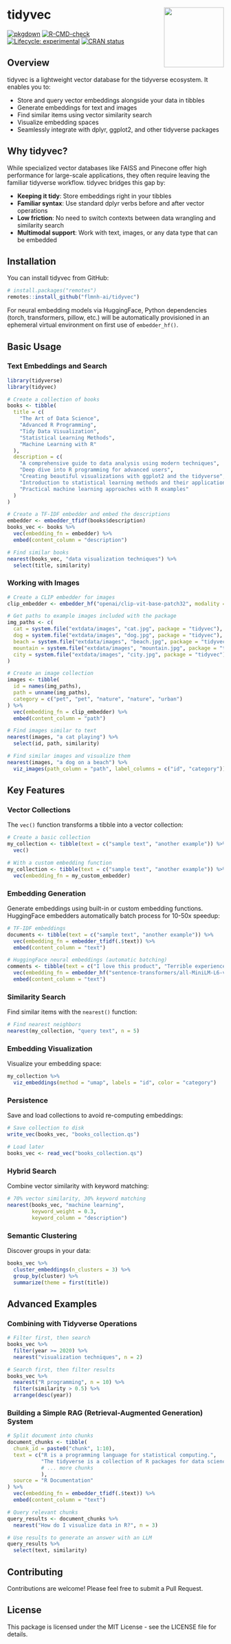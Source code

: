 # tidyvec <img src="man/figures/logo.png" align="right" height="139" alt=""/>

<!-- badges: start -->
[![pkgdown](https://github.com/flmnh-ai/tidyvec/workflows/pkgdown/badge.svg)](https://flmnh-ai.github.io/tidyvec/)
[![R-CMD-check](https://github.com/flmnh-ai/tidyvec/workflows/R-CMD-check/badge.svg)](https://github.com/flmmh-ai/tidyvec/actions)
[![Lifecycle: experimental](https://img.shields.io/badge/lifecycle-experimental-orange.svg)](https://lifecycle.r-lib.org/articles/stages.html#experimental)
[![CRAN status](https://www.r-pkg.org/badges/version/tidyvec)](https://CRAN.R-project.org/package=tidyvec)
<!-- badges: end -->

## Overview

tidyvec is a lightweight vector database for the tidyverse ecosystem. It enables you to:

- Store and query vector embeddings alongside your data in tibbles
- Generate embeddings for text and images
- Find similar items using vector similarity search
- Visualize embedding spaces
- Seamlessly integrate with dplyr, ggplot2, and other tidyverse packages

## Why tidyvec?

While specialized vector databases like FAISS and Pinecone offer high performance for large-scale applications, they often require leaving the familiar tidyverse workflow. tidyvec bridges this gap by:

- **Keeping it tidy**: Store embeddings right in your tibbles
- **Familiar syntax**: Use standard dplyr verbs before and after vector operations
- **Low friction**: No need to switch contexts between data wrangling and similarity search
- **Multimodal support**: Work with text, images, or any data type that can be embedded

## Installation

You can install tidyvec from GitHub:

```r
# install.packages("remotes")
remotes::install_github("flmnh-ai/tidyvec")
```

For neural embedding models via HuggingFace, Python dependencies (torch, transformers, pillow, etc.) will be automatically provisioned in an ephemeral virtual environment on first use of `embedder_hf()`.

## Basic Usage

### Text Embeddings and Search

```r
library(tidyverse)
library(tidyvec)

# Create a collection of books
books <- tibble(
  title = c(
    "The Art of Data Science",
    "Advanced R Programming",
    "Tidy Data Visualization",
    "Statistical Learning Methods",
    "Machine Learning with R"
  ),
  description = c(
    "A comprehensive guide to data analysis using modern techniques",
    "Deep dive into R programming for advanced users",
    "Creating beautiful visualizations with ggplot2 and the tidyverse",
    "Introduction to statistical learning methods and their applications",
    "Practical machine learning approaches with R examples"
  )
)

# Create a TF-IDF embedder and embed the descriptions
embedder <- embedder_tfidf(books$description)
books_vec <- books %>%
  vec(embedding_fn = embedder) %>%
  embed(content_column = "description")

# Find similar books
nearest(books_vec, "data visualization techniques") %>%
  select(title, similarity)
```

### Working with Images

```r
# Create a CLIP embedder for images
clip_embedder <- embedder_hf("openai/clip-vit-base-patch32", modality = "multimodal")

# Get paths to example images included with the package
img_paths <- c(
  cat = system.file("extdata/images", "cat.jpg", package = "tidyvec"),
  dog = system.file("extdata/images", "dog.jpg", package = "tidyvec"),
  beach = system.file("extdata/images", "beach.jpg", package = "tidyvec"),
  mountain = system.file("extdata/images", "mountain.jpg", package = "tidyvec"),
  city = system.file("extdata/images", "city.jpg", package = "tidyvec")
)

# Create an image collection
images <- tibble(
  id = names(img_paths),
  path = unname(img_paths),
  category = c("pet", "pet", "nature", "nature", "urban")
) %>%
  vec(embedding_fn = clip_embedder) %>%
  embed(content_column = "path")

# Find images similar to text
nearest(images, "a cat playing") %>%
  select(id, path, similarity)

# Find similar images and visualize them
nearest(images, "a dog on a beach") %>%
  viz_images(path_column = "path", label_columns = c("id", "category"))
```

## Key Features

### Vector Collections

The `vec()` function transforms a tibble into a vector collection:

```r
# Create a basic collection
my_collection <- tibble(text = c("sample text", "another example")) %>%
  vec()

# With a custom embedding function
my_collection <- tibble(text = c("sample text", "another example")) %>%
  vec(embedding_fn = my_custom_embedder)
```

### Embedding Generation

Generate embeddings using built-in or custom embedding functions. HuggingFace embedders automatically batch process for 10-50x speedup:

```r
# TF-IDF embeddings
documents <- tibble(text = c("sample text", "another example")) %>%
  vec(embedding_fn = embedder_tfidf(.$text)) %>%
  embed(content_column = "text")

# HuggingFace neural embeddings (automatic batching)
comments <- tibble(text = c("I love this product", "Terrible experience")) %>%
  vec(embedding_fn = embedder_hf("sentence-transformers/all-MiniLM-L6-v2")) %>%
  embed(content_column = "text")
```

### Similarity Search

Find similar items with the `nearest()` function:

```r
# Find nearest neighbors
nearest(my_collection, "query text", n = 5)
```

### Embedding Visualization

Visualize your embedding space:

```r
my_collection %>%
  viz_embeddings(method = "umap", labels = "id", color = "category")
```

### Persistence

Save and load collections to avoid re-computing embeddings:

```r
# Save collection to disk
write_vec(books_vec, "books_collection.qs")

# Load later
books_vec <- read_vec("books_collection.qs")
```

### Hybrid Search

Combine vector similarity with keyword matching:

```r
# 70% vector similarity, 30% keyword matching
nearest(books_vec, "machine learning",
        keyword_weight = 0.3,
        keyword_column = "description")
```

### Semantic Clustering

Discover groups in your data:

```r
books_vec %>%
  cluster_embeddings(n_clusters = 3) %>%
  group_by(cluster) %>%
  summarize(theme = first(title))
```

## Advanced Examples

### Combining with Tidyverse Operations

```r
# Filter first, then search
books_vec %>%
  filter(year >= 2020) %>%
  nearest("visualization techniques", n = 2)

# Search first, then filter results
books_vec %>%
  nearest("R programming", n = 10) %>%
  filter(similarity > 0.5) %>%
  arrange(desc(year))
```

### Building a Simple RAG (Retrieval-Augmented Generation) System

```r
# Split document into chunks
document_chunks <- tibble(
  chunk_id = paste0("chunk", 1:10),
  text = c("R is a programming language for statistical computing.", 
           "The tidyverse is a collection of R packages for data science.", 
           # ... more chunks
           ),
  source = "R Documentation"
) %>%
  vec(embedding_fn = embedder_tfidf(.$text)) %>%
  embed(content_column = "text")

# Query relevant chunks
query_results <- document_chunks %>%
  nearest("How do I visualize data in R?", n = 3)

# Use results to generate an answer with an LLM
query_results %>%
  select(text, similarity)
```

## Contributing

Contributions are welcome! Please feel free to submit a Pull Request.

## License

This package is licensed under the MIT License - see the LICENSE file for details.
